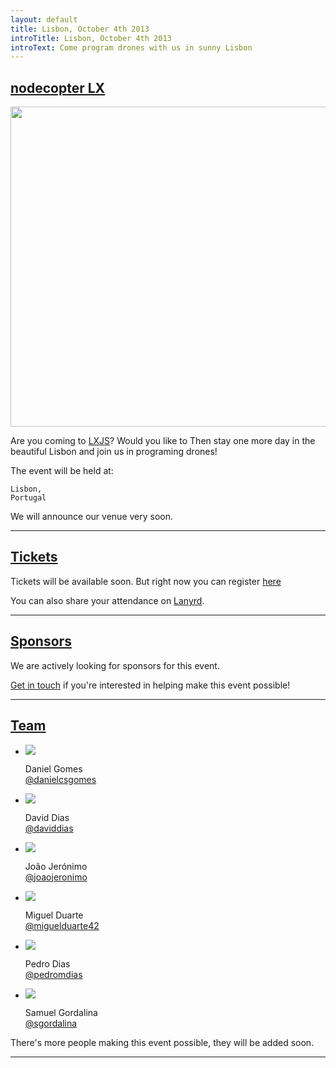 ```yaml
---
layout: default
title: Lisbon, October 4th 2013
introTitle: Lisbon, October 4th 2013
introText: Come program drones with us in sunny Lisbon
---
```


<h2 id="intro"><a href="#intro">nodecopter LX</a></h2>

<img src="http://www.lisbon.net/pictures/lisbon-view-bairro-alto.jpg" width=512/>

Are you coming to [LXJS](2013.lxjs.org)? Would you like to Then stay one more day in the beautiful Lisbon and join us in programing drones!

The event will be held at:

```
Lisbon,
Portugal
```

We will announce our venue very soon.

<hr>

<h2 id="tickets"><a href="#tickets">Tickets</a></h2>

Tickets will be available soon. But right now you can register [here](https://tito.io/nodecopter/nodecopter-lx)

<p>You can also share your attendance on <a href='http://lanyrd.com/2013/nodecopterlx'>Lanyrd</a>.</p>

<hr>

<h2 id="sponsors"><a href="#sponsors">Sponsors</a></h2>

<p>We are actively looking for sponsors for this event.</p> <a href="mailto:team@nodecopter.pt">Get in touch</a> if you're interested in helping make this event possible!

<hr>

<h2 id="team"><a href="#team">Team</a></h2>

<ul class="team">
  <li>
    <img src="http://www.gravatar.com/avatar/0fe2d959c89cf2d9de497a237c4ea99d?s=200">
    <p>
      Daniel Gomes<br>
      <a href="https://twitter.com/danielcsgomes">@danielcsgomes</a>
    </p>
  </li>
  <li>
    <img src="http://www.gravatar.com/avatar/0b2bf11db649b4901d41510c3b48ea55?s=200">
    <p>
      David Dias<br>
      <a href="https://twitter.com/daviddias">@daviddias</a>
    </p>
  </li>
  <li>
    <img src="https://secure.gravatar.com/avatar/b48ca559272ccab6ba5554be1572c9ef?s=200">
    <p>
      João Jerónimo<br>
      <a href="https://twitter.com/joaojeronimo">@joaojeronimo</a>
    </p>
  </li>
  <li>
    <img src="http://www.gravatar.com/avatar/9a68e46386950544e23ad30276ab7dca?s=200">
    <p>
      Miguel Duarte<br>
      <a href="https://twitter.com/miguelduarte42">@miguelduarte42</a>
    </p>
  </li>
  <li>
    <img src="http://www.gravatar.com/avatar/c278114f8923b4b5363c363e6b22dfd2?s=200">
    <p>
      Pedro Dias<br>
      <a href="https://twitter.com/pedromdias">@pedromdias</a>
    </p>
  </li>
  <li>
    <img src="https://secure.gravatar.com/avatar/a2624352f5141099905845086fd83789?s=200">
    <p>
      Samuel Gordalina<br>
      <a href="https://twitter.com/sgordalina">@sgordalina</a>
    </p>
  </li>
</ul>

<p>There's more people making this event possible, they will be added soon.</p>

<hr>